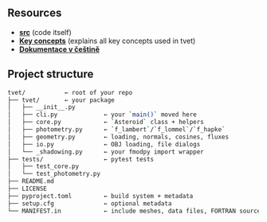 ## Resources

+ <b><a href="">src</a></b> (code itself)
+ <b><a href="https://github.com/scraptechguy/tvet/blob/main/docs/CONCEPTS.md">Key concepts</a></b> (explains all key concepts used in tvet)
+ <b><a href="https://sirrah.troja.mff.cuni.cz/~mira/tmp/diplomky/Broz_2024.pdf">Dokumentace v češtině</a></b> 

## Project structure

```bash
tvet/           ← root of your repo
├── tvet/       ← your package
│   ├── __init__.py
│   ├── cli.py             ← your `main()` moved here
│   ├── core.py            ← `Asteroid` class + helpers
│   ├── photometry.py      ← `f_lambert`/`f_lommel`/`f_hapke`
│   ├── geometry.py        ← loading, normals, cosines, fluxes
│   ├── io.py              ← OBJ loading, file dialogs
│   └── _shadowing.py      ← your fmodpy import wrapper
├── tests/                 ← pytest tests
│   ├── test_core.py
│   └── test_photometry.py
├── README.md
├── LICENSE
├── pyproject.toml         ← build system + metadata
├── setup.cfg              ← optional metadata
└── MANIFEST.in            ← include meshes, data files, FORTRAN sources
```
